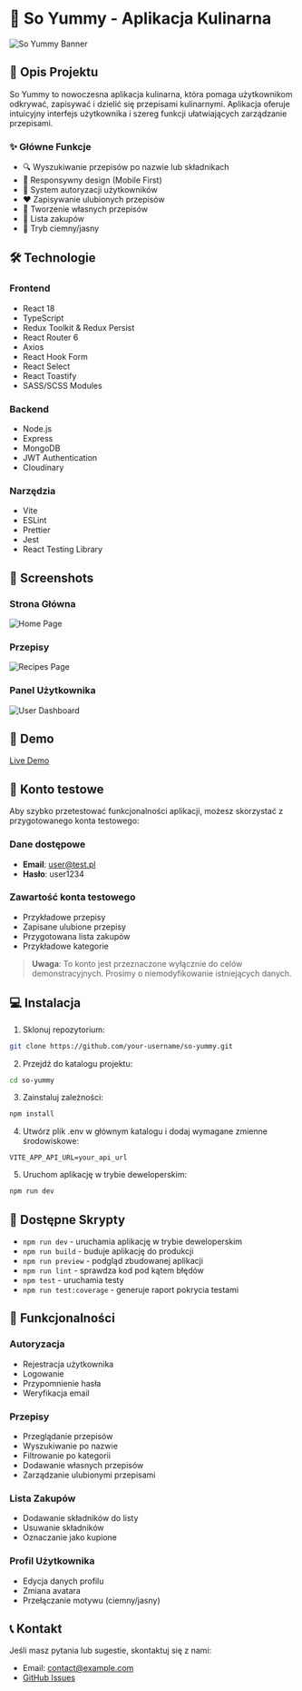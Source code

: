 # 🥗 So Yummy - Aplikacja Kulinarna

![So Yummy Banner](./public/banner.png)

## 📝 Opis Projektu

So Yummy to nowoczesna aplikacja kulinarna, która pomaga użytkownikom odkrywać, zapisywać i dzielić się przepisami kulinarnymi. Aplikacja oferuje intuicyjny interfejs użytkownika i szereg funkcji ułatwiających zarządzanie przepisami.

### ✨ Główne Funkcje

- 🔍 Wyszukiwanie przepisów po nazwie lub składnikach
- 📱 Responsywny design (Mobile First)
- 👤 System autoryzacji użytkowników
- ❤️ Zapisywanie ulubionych przepisów
- 📝 Tworzenie własnych przepisów
- 🛒 Lista zakupów
- 🌙 Tryb ciemny/jasny

## 🛠️ Technologie

### Frontend
- React 18
- TypeScript
- Redux Toolkit & Redux Persist
- React Router 6
- Axios
- React Hook Form
- React Select
- React Toastify
- SASS/SCSS Modules

### Backend
- Node.js
- Express
- MongoDB
- JWT Authentication
- Cloudinary

### Narzędzia
- Vite
- ESLint
- Prettier
- Jest
- React Testing Library

## 📸 Screenshots

### Strona Główna
![Home Page](./public/screenshots/home.png)

### Przepisy
![Recipes Page](./public/screenshots/recipes.png)

### Panel Użytkownika
![User Dashboard](./public/screenshots/dashboard.png)

## 🚀 Demo

[Live Demo](https://so-yummy-app.vercel.app/)

## 🔑 Konto testowe

Aby szybko przetestować funkcjonalności aplikacji, możesz skorzystać z przygotowanego konta testowego:

### Dane dostępowe
- **Email**: user@test.pl
- **Hasło**: user1234

### Zawartość konta testowego
- Przykładowe przepisy
- Zapisane ulubione przepisy
- Przygotowana lista zakupów
- Przykładowe kategorie

> **Uwaga**: To konto jest przeznaczone wyłącznie do celów demonstracyjnych. Prosimy o niemodyfikowanie istniejących danych.

## 💻 Instalacja

1. Sklonuj repozytorium:
```bash
git clone https://github.com/your-username/so-yummy.git
```

2. Przejdź do katalogu projektu:
```bash
cd so-yummy
```

3. Zainstaluj zależności:
```bash
npm install
```

4. Utwórz plik .env w głównym katalogu i dodaj wymagane zmienne środowiskowe:
```env
VITE_APP_API_URL=your_api_url
```

5. Uruchom aplikację w trybie deweloperskim:
```bash
npm run dev
```

## 🔧 Dostępne Skrypty

- `npm run dev` - uruchamia aplikację w trybie deweloperskim
- `npm run build` - buduje aplikację do produkcji
- `npm run preview` - podgląd zbudowanej aplikacji
- `npm run lint` - sprawdza kod pod kątem błędów
- `npm test` - uruchamia testy
- `npm run test:coverage` - generuje raport pokrycia testami

## 🌟 Funkcjonalności

### Autoryzacja
- Rejestracja użytkownika
- Logowanie
- Przypomnienie hasła
- Weryfikacja email

### Przepisy
- Przeglądanie przepisów
- Wyszukiwanie po nazwie
- Filtrowanie po kategorii
- Dodawanie własnych przepisów
- Zarządzanie ulubionymi przepisami

### Lista Zakupów
- Dodawanie składników do listy
- Usuwanie składników
- Oznaczanie jako kupione

### Profil Użytkownika
- Edycja danych profilu
- Zmiana avatara
- Przełączanie motywu (ciemny/jasny)

## 📞 Kontakt

Jeśli masz pytania lub sugestie, skontaktuj się z nami:
- Email: contact@example.com
- [GitHub Issues](https://github.com/your-username/so-yummy/issues)